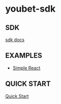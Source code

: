 # youbet-sdk

## SDK

[sdk docs](./packages/youbet-sdk/README.md)

## EXAMPLES

- [Simple React](./examples/simple-react)

## QUICK START
[Quick Start](./QUICKSTART.md)
